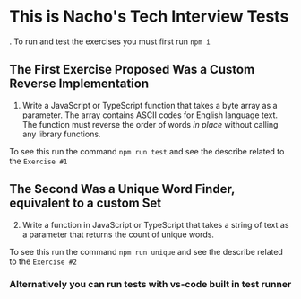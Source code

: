 # This is Nacho's Tech Interview Tests

. To run and test the exercises you must first run `npm i`

## The First Exercise Proposed Was a Custom Reverse Implementation

1.  Write a JavaScript or TypeScript function that takes a byte array as a parameter.
    The array contains ASCII codes for English language text. The function must
    reverse the order of words _in place_ without calling any library functions.

To see this run the command `npm run test` and see the describe related to the `Exercise #1`

## The Second Was a Unique Word Finder, equivalent to a custom Set

2. Write a function in JavaScript or TypeScript that takes a string of text as a parameter that returns the count of unique words.

To see this run the command `npm run unique` and see the describe related to the `Exercise #2`

### Alternatively you can run tests with vs-code built in test runner
